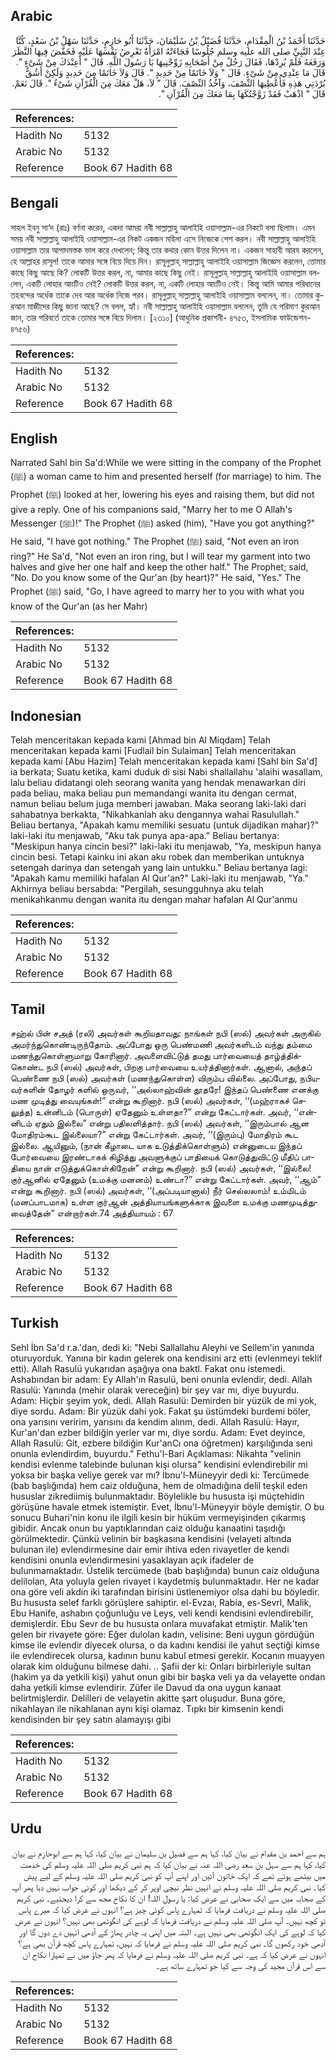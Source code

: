 ## Arabic


<div dir="rtl" lang="ar" style={{fontSize:'larger',backgroundColor:'#f8f9fa',padding:20}}>
حَدَّثَنَا أَحْمَدُ بْنُ الْمِقْدَامِ، حَدَّثَنَا فُضَيْلُ بْنُ سُلَيْمَانَ، حَدَّثَنَا أَبُو حَازِمٍ، حَدَّثَنَا سَهْلُ بْنُ سَعْدٍ، كُنَّا عِنْدَ النَّبِيِّ صلى الله عليه وسلم جُلُوسًا فَجَاءَتْهُ امْرَأَةٌ تَعْرِضُ نَفْسَهَا عَلَيْهِ فَخَفَّضَ فِيهَا النَّظَرَ وَرَفَعَهُ فَلَمْ يُرِدْهَا، فَقَالَ رَجُلٌ مِنْ أَصْحَابِهِ زَوِّجْنِيهَا يَا رَسُولَ اللَّهِ‏.‏ قَالَ ‏"‏ أَعِنْدَكَ مِنْ شَىْءٍ ‏"‏‏.‏ قَالَ مَا عِنْدِي مِنْ شَىْءٍ‏.‏ قَالَ ‏"‏ وَلاَ خَاتَمًا مِنْ حَدِيدٍ ‏"‏‏.‏ قَالَ وَلاَ خَاتَمًا مِنَ حَدِيدٍ وَلَكِنْ أَشُقُّ بُرْدَتِي هَذِهِ فَأُعْطِيهَا النِّصْفَ، وَآخُذُ النِّصْفَ‏.‏ قَالَ ‏"‏ لاَ، هَلْ مَعَكَ مِنَ الْقُرْآنِ شَىْءٌ ‏"‏‏.‏ قَالَ نَعَمْ‏.‏ قَالَ ‏"‏ اذْهَبْ فَقَدْ زَوَّجْتُكَهَا بِمَا مَعَكَ مِنَ الْقُرْآنِ ‏"‏‏.‏
</div>
<div style={{backgroundColor:'#f8f9fa',padding:20, marginBottom: 10}}><table> <thead> <tr> <th>References:</th> <th></th> </tr> </thead> <tbody><tr><td>Hadith No</td><td>5132</td></tr><tr><td>Arabic No</td><td>5132</td></tr><tr><td>Reference</td><td>Book 67 Hadith 68</td></tr></tbody></table></div>

## Bengali


<div dir="ltr" lang="bn" style={{fontSize:'larger',backgroundColor:'#f8f9fa',padding:20}}>
সাহল ইবনু সা‘দ (রাঃ) বর্ণনা করেন, একদা আমরা নবী সাল্লাল্লাহু আলাইহি ওয়াসাল্লাম-এর নিকটে বসা ছিলাম। এমন সময় নবী সাল্লাল্লাহু আলাইহি ওয়াসাল্লাম-এর নিকট একজন মহিলা এসে নিজেকে পেশ করল। নবী সাল্লাল্লাহু আলাইহি ওয়াসাল্লাম তার আপাদমস্তক ভাল করে দেখলেন; কিন্তু তার কথার কোন উত্তর দিলেন না। একজন সাহাবী আরয করলেন, হে আল্লাহর রাসূল! তাকে আমার সঙ্গে বিয়ে দিয়ে দিন। রাসূলুল্লাহ্ সাল্লাল্লাহু আলাইহি ওয়াসাল্লাম জিজ্ঞেস করলেন, তোমার কাছে কিছু আছে কি? লোকটি উত্তর করল, না, আমার কাছে কিছু নেই। রাসূলুল্লাহ্ সাল্লাল্লাহু আলাইহি ওয়াসাল্লাম বললেন, একটি লোহার আংটিও নেই? লোকটি উত্তর করল, না, একটি লোহার আংটিও নেই। কিন্তু আমি আমার পরিধানের তহবন্দের অর্ধেক তাকে দেব আর অর্ধেক নিজে পরব। রাসূলুল্লাহ্ সাল্লাল্লাহু আলাইহি ওয়াসাল্লাম বললেন, না। তোমার কুরআন মাজীদের কিছু জানা আছে? সে বলল, হ্যাঁ। নবী সাল্লাল্লাহু আলাইহি ওয়াসাল্লাম বললেন, তুমি যে পরিমাণ কুরআন জান, তার পরিবর্তে তাকে তোমার সঙ্গে বিয়ে দিলাম। [২৩১০] (আধুনিক প্রকাশনী- ৪৭৫৩, ইসলামিক ফাউন্ডেশন- ৪৭৫৬)
</div>
<div style={{backgroundColor:'#f8f9fa',padding:20, marginBottom: 10}}><table> <thead> <tr> <th>References:</th> <th></th> </tr> </thead> <tbody><tr><td>Hadith No</td><td>5132</td></tr><tr><td>Arabic No</td><td>5132</td></tr><tr><td>Reference</td><td>Book 67 Hadith 68</td></tr></tbody></table></div>

## English


<div dir="ltr" lang="en" style={{fontSize:'larger',backgroundColor:'#f8f9fa',padding:20}}>
Narrated Sahl bin Sa'd:While we were sitting in the company of the Prophet (ﷺ) a woman came to him and presented herself (for marriage) to him. The Prophet (ﷺ) looked at her, lowering his eyes and raising them, but did not give a reply. One of his companions said, "Marry her to me O Allah's Messenger (ﷺ)!" The Prophet (ﷺ) asked (him), "Have you got anything?" He said, "I have got nothing." The Prophet (ﷺ) said, "Not even an iron ring?" He Sa'd, "Not even an iron ring, but I will tear my garment into two halves and give her one half and keep the other half." The Prophet; said, "No. Do you know some of the Qur'an (by heart)?" He said, "Yes." The Prophet (ﷺ) said, "Go, I have agreed to marry her to you with what you know of the Qur'an (as her Mahr)
</div>
<div style={{backgroundColor:'#f8f9fa',padding:20, marginBottom: 10}}><table> <thead> <tr> <th>References:</th> <th></th> </tr> </thead> <tbody><tr><td>Hadith No</td><td>5132</td></tr><tr><td>Arabic No</td><td>5132</td></tr><tr><td>Reference</td><td>Book 67 Hadith 68</td></tr></tbody></table></div>

## Indonesian


<div dir="ltr" lang="id" style={{fontSize:'larger',backgroundColor:'#f8f9fa',padding:20}}>
Telah menceritakan kepada kami [Ahmad bin Al Miqdam] Telah menceritakan kepada kami [Fudlail bin Sulaiman] Telah menceritakan kepada kami [Abu Hazim] Telah menceritakan kepada kami [Sahl bin Sa'd] ia berkata; Suatu ketika, kami duduk di sisi Nabi shallallahu 'alaihi wasallam, lalu beliau didatangi oleh seorang wanita yang hendak menawarkan diri pada beliau, maka beliau pun memandangi wanita itu dengan cermat, namun beliau belum juga memberi jawaban. Maka seorang laki-laki dari sahabatnya berkakta, "Nikahkanlah aku dengannya wahai Rasulullah." Beliau bertanya, "Apakah kamu memiliki sesuatu (untuk dijadikan mahar)?" laki-laki itu menjawab, "Aku tak punya apa-apa." Beliau bertanya: "Meskipun hanya cincin besi?" laki-laki itu menjawab, "Ya, meskipun hanya cincin besi. Tetapi kainku ini akan aku robek dan memberikan untuknya setengah darinya dan setengah yang lain untukku." Beliau bertanya lagi: "Apakah kamu memiliki hafalan Al Qur'an?" Laki-laki itu menjawab, "Ya." Akhirnya beliau bersabda: "Pergilah, sesungguhnya aku telah menikahkanmu dengan wanita itu dengan mahar hafalan Al Qur'anmu
</div>
<div style={{backgroundColor:'#f8f9fa',padding:20, marginBottom: 10}}><table> <thead> <tr> <th>References:</th> <th></th> </tr> </thead> <tbody><tr><td>Hadith No</td><td>5132</td></tr><tr><td>Arabic No</td><td>5132</td></tr><tr><td>Reference</td><td>Book 67 Hadith 68</td></tr></tbody></table></div>

## Tamil


<div dir="ltr" lang="ta" style={{fontSize:'larger',backgroundColor:'#f8f9fa',padding:20}}>
சஹ்ல் பின் சஅத் (ரலி) அவர்கள் கூறியதாவது: நாங்கள் நபி (ஸல்) அவர்கள் அருகில் அமர்ந்துகொண்டிருந்தோம். அப்போது ஒரு பெண்மணி அவர்களிடம் வந்து தம்மை மணந்துகொள்ளுமாறு கோரினார். அவளைவிட்டுத் தமது பார்வையைத் தாழ்த்திக்கொண்ட நபி (ஸல்) அவர்கள், பிறகு பார்வையை உயர்த்தினார்கள். ஆனால், அந்தப் பெண்ணை நபி (ஸல்) அவர்கள் (மணந்துகொள்ள) விரும்ப வில்லை. அப்போது, நபியவர்களின் தோழர் களில் ஒருவர், ‘‘அல்லாஹ்வின் தூதரே! இந்தப் பெண்ணை எனக்கு மண முடித்து வையுங்கள்!” என்று கூறினார். நபி (ஸல்) அவர்கள், ‘‘(மஹ்ராகச் செலுத்த) உன்னிடம் (பொருள்) ஏதேனும் உள்ளதா?” என்று கேட்டார்கள். அவர், ‘‘என்னிடம் ஏதும் இல்லை” என்று பதிலளித்தார். நபி (ஸல்) அவர்கள், ‘‘இரும்பால் ஆன மோதிரம்கூட இல்லையா?” என்று கேட்டார்கள். அவர், ‘‘(இரும்பு) மோதிரம் கூட இல்லை. ஆயினும், (நான் கீழாடை யாக உடுத்திக்கொள்ளும்) என்னுடைய இந்தப் போர்வையை இரண்டாகக் கிழித்து அவளுக்குப் பாதியைக் கொடுத்துவிட்டு மீதிப் பாதியை நான் எடுத்துக்கொள்கிறேன்” என்று கூறினார். நபி (ஸல்) அவர்கள், ‘‘இல்லை! குர்ஆனில் ஏதேனும் (உமக்கு மனனம்) உண்டா?” என்று கேட்டார்கள். அவர், ‘‘ஆம்” என்று கூறினார். நபி (ஸல்) அவர்கள், ‘‘(அப்படியானால்) நீர் செல்லலாம்! உம்மிடம் (மனப்பாடமாக) உள்ள குர்ஆன் அத்தியாயங்களுக்காக இவளை உமக்கு மணமுடித்துவைத்தேன்” என்றார்கள்.74 அத்தியாயம் : 67
</div>
<div style={{backgroundColor:'#f8f9fa',padding:20, marginBottom: 10}}><table> <thead> <tr> <th>References:</th> <th></th> </tr> </thead> <tbody><tr><td>Hadith No</td><td>5132</td></tr><tr><td>Arabic No</td><td>5132</td></tr><tr><td>Reference</td><td>Book 67 Hadith 68</td></tr></tbody></table></div>

## Turkish


<div dir="ltr" lang="tr" style={{fontSize:'larger',backgroundColor:'#f8f9fa',padding:20}}>
Sehl İbn Sa'd r.a.'dan, dedi ki: "Nebi Sallallahu Aleyhi ve Sellem'in yanında oturuyorduk. Yanına bir kadın gelerek ona kendisini arz etti (evlenmeyi teklif etti). Allah Rasulü yukarıdan aşağıya ona baktl. Fakat onu istemedi. Ashabından bir adam: Ey Allah'ın Rasulü, beni onunla evlendir, dedi. Allah Rasulü: Yanında (mehir olarak vereceğin) bir şey var mı, diye buyurdu. Adam: Hiçbir şeyim yok, dedi. Allah Rasulü: Demirden bir yüzük de mi yok, diye sordu. Adam: Bir yüzük dahi yok. Fakat şu üstümdeki burdemi böler, ona yarısını veririm, yarısını da kendim alınm, dedi. Allah Rasulü: Hayır, Kur'an'dan ezber bildiğin yerler var mı, diye sordu. Adam: Evet deyince, Allah Rasulü: Git, ezbere bildiğin Kur'anCı ona öğretmen) karşılığında seni onunla evlendirdim, buyurdu." Fethu'l-Bari Açıklaması: Nikahta "velinin kendisi evlenme talebinde bulunan kişi olursa" kendisini evlendirebilir mi yoksa bir başka veliye gerek var mı? İbnu'l-Müneyyir dedi ki: Tercümede (bab başlığında) hem caiz olduğuna, hem de olmadığına delil teşkil eden hususlar zikrediimiş bulunmaktadır. Böylelikle bu hususta işi müçtehidin görüşüne havale etmek istemiştir. Evet, İbnu'l-Müneyyir böyle demiştir. O bu sonucu Buhari'nin konu ile ilgili kesin bir hüküm vermeyişinden çıkarmış gibidir. Ancak onun bu yaptıklarından caiz olduğu kanaatini taşıdığı görülmektedir. Çünkü velinin bir başkasına kendisini (velayeti altında bulunan ile) evlendirmesine dair emir ihtiva eden rivayetler de kendi kendisini onunla evlendirmesini yasaklayan açık ifadeler de bulunmamaktadır. Üstelik tercümede (bab başlığında) bunun caiz olduğuna delilolan, Ata yoluyla gelen rivayet i kaydetmiş bulunmaktadır. Her ne kadar ona göre veli akdin iki tarafından birisini üstlenemiyor olsa dahi bu böyledir. Bu hususta selef farklı görüşlere sahiptir. el-Evzaı, Rabia, es-Sevrl, Malik, Ebu Hanife, ashabın çoğunluğu ve Leys, veli kendi kendisini evlendirebilir, demişlerdir. Ebu Sevr de bu hususta onlara muvafakat etmiştir. Malik'ten gelen bir rivayete göre: Eğer dulolan kadın, velisine: Beni uygun gördüğün kimse ile evlendir diyecek olursa, o da kadını kendisi ile yahut seçtiği kimse ile evlendirecek olursa, kadının bunu kabul etmesi gerekir. Kocanın muayyen olarak kim olduğunu bilmese dahi. .. Şafii der ki: Onları birbirleriyle sultan (hakim ya da yetkili kişi) yahut onun gibi bir başka veli ya da velayette ondan daha yetkili kimse evlendirir. Züfer ile Davud da ona uygun kanaat belirtmişlerdir. Delilleri de velayetin akitte şart oluşudur. Buna göre, nikahlayan ile nikahlanan aynı kişi olamaz. Tıpkı bir kimsenin kendi kendisinden bir şey satın alamayışı gibi
</div>
<div style={{backgroundColor:'#f8f9fa',padding:20, marginBottom: 10}}><table> <thead> <tr> <th>References:</th> <th></th> </tr> </thead> <tbody><tr><td>Hadith No</td><td>5132</td></tr><tr><td>Arabic No</td><td>5132</td></tr><tr><td>Reference</td><td>Book 67 Hadith 68</td></tr></tbody></table></div>

## Urdu


<div dir="rtl" lang="ur" style={{fontSize:'larger',backgroundColor:'#f8f9fa',padding:20}}>
ہم سے احمد بن مقدام نے بیان کیا، کہا ہم سے فضیل بن سلیمان نے بیان کیا، کہا ہم سے ابوحازم نے بیان کیا، کہا ہم سے سہل بن سعد رضی اللہ عنہ نے بیان کیا کہ ہم نبی کریم صلی اللہ علیہ وسلم کی خدمت میں بیٹھے ہوئے تھے کہ ایک خاتون آئیں اور اپنے آپ کو نبی کریم صلی اللہ علیہ وسلم کے لیے پیش کیا۔ نبی کریم صلی اللہ علیہ وسلم نے انہیں نظر نیچی اوپر کر کے دیکھا اور کوئی جواب نہیں دیا پھر آپ کے صحابہ میں سے ایک صحابی نے عرض کیا: یا رسول اللہ! ان کا نکاح مجھ سے کرا دیجئیے۔ نبی کریم صلی اللہ علیہ وسلم نے دریافت فرمایا کہ تمہارے پاس کوئی چیز ہے؟ انہوں نے عرض کیا کہ میرے پاس تو کچھ نہیں۔ آپ صلی اللہ علیہ وسلم نے دریافت فرمایا کہ لوہے کی انگوٹھی بھی نہیں؟ انہوں نے عرض کیا کہ لوہے کی ایک انگوٹھی بھی نہیں ہے۔ البتہ میں اپنی یہ چادر پھاڑ کے آدھی انہیں دے دوں گا اور آدھی خود رکھوں گا۔ نبی کریم صلی اللہ علیہ وسلم نے فرمایا کہ نہیں، تمہارے پاس کچھ قرآن بھی ہے؟ انہوں نے عرض کیا کہ ہے۔ نبی کریم صلی اللہ علیہ وسلم نے فرمایا کہ پھر جاؤ میں نے تمہارا نکاح ان سے اس قرآن مجید کی وجہ سے کیا جو تمہارے ساتھ ہے۔
</div>
<div style={{backgroundColor:'#f8f9fa',padding:20, marginBottom: 10}}><table> <thead> <tr> <th>References:</th> <th></th> </tr> </thead> <tbody><tr><td>Hadith No</td><td>5132</td></tr><tr><td>Arabic No</td><td>5132</td></tr><tr><td>Reference</td><td>Book 67 Hadith 68</td></tr></tbody></table></div>